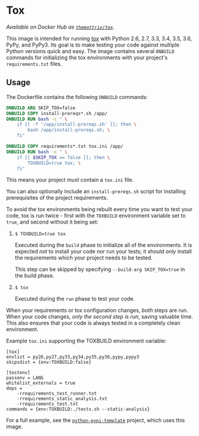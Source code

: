 # Tox

*Available on Docker Hub as [`themattrix/tox`](https://registry.hub.docker.com/u/themattrix/tox/).*

This image is intended for running [tox](https://tox.readthedocs.org/en/latest/) with
Python 2.6, 2.7, 3.3, 3.4, 3.5, 3.6, PyPy, and PyPy3.
Its goal is to make testing your code against multiple Python versions quick and easy.
The image contains several `ONBUILD` commands for initializing the tox environments with
your project's `requirements.txt` files.


## Usage

The Dockerfile contains the following `ONBUILD` commands:

```dockerfile
ONBUILD ARG SKIP_TOX=false
ONBUILD COPY install-prereqs*.sh /app/
ONBUILD RUN bash -c " \
    if [[ -f '/app/install-prereqs.sh' ]]; then \
        bash /app/install-prereqs.sh; \
    fi"

ONBUILD COPY requirements*.txt tox.ini /app/
ONBUILD RUN bash -c " \
    if [[ $SKIP_TOX == false ]]; then \
        TOXBUILD=true tox; \
    fi"
```

This means your project *must* contain a `tox.ini` file.

You can also optionally include an `install-prereqs.sh` script for installing
prerequisites of the project requirements.

To avoid the tox environments being rebuilt every time you want to test your code,
tox is run twice - first with the `TOXBUILD` environment variable set to `true`,
and second without it being set:

1. `$ TOXBUILD=true tox`

    Executed during the `build` phase to initialize all of the environments. It is
    expected *not* to install your code nor run your tests; it should *only*
    install the requirements which your project needs to be tested.

    This step can be skipped by specifying `--build-arg SKIP_TOX=true` in the build phase.

2. `$ tox`

    Executed during the `run` phase to test your code.


When your requirements or tox configuration changes, *both* steps are run.
When your code changes, *only the second step is run*, saving valuable time.
This also ensures that your code is always tested in a completely clean
environment.

Example `tox.ini` supporting the TOXBUILD environment variable:

    [tox]
    envlist = py26,py27,py33,py34,py35,py36,pypy,pypy3
    skipsdist = {env:TOXBUILD:false}

    [testenv]
    passenv = LANG
    whitelist_externals = true
    deps =
        -rrequirements_test_runner.txt
        -rrequirements_static_analysis.txt
        -rrequirements_test.txt
    commands = {env:TOXBUILD:./tests.sh --static-analysis}


For a full example, see the [`python-pypi-template`](https://github.com/themattrix/python-pypi-template) project, which uses this image.

